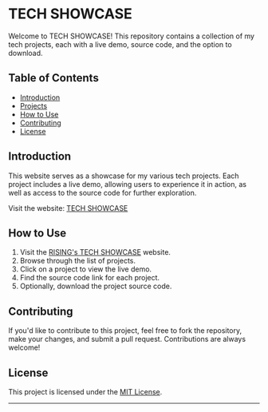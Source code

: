 # TECH SHOWCASE

Welcome to TECH SHOWCASE! This repository contains a collection of my tech projects, each with a live demo, source code, and the option to download.

## Table of Contents
- [Introduction](#introduction)
- [Projects](#projects)
- [How to Use](#how-to-use)
- [Contributing](#contributing)
- [License](#license)

## Introduction
This website serves as a showcase for my various tech projects. Each project includes a live demo, allowing users to experience it in action, as well as access to the source code for further exploration.

Visit the website: [TECH SHOWCASE](https://rising5-guru.github.io/TECH-SHOWCASE/)

## How to Use
1. Visit the [ RISING's TECH SHOWCASE](https://rising5-guru.github.io/TECH-SHOWCASE/) website.
2. Browse through the list of projects.
3. Click on a project to view the live demo.
4. Find the source code link for each project.
5. Optionally, download the project source code.

## Contributing
If you'd like to contribute to this project, feel free to fork the repository, make your changes, and submit a pull request. Contributions are always welcome!

## License
This project is licensed under the [MIT License](LICENSE).

---

